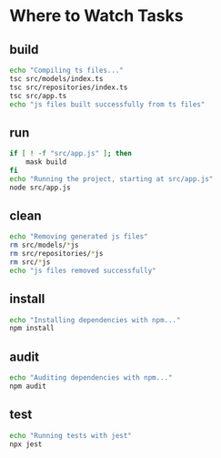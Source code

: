 # Where to Watch Tasks

<!-- Compile TS code -->
## build
~~~sh
echo "Compiling ts files..."
tsc src/models/index.ts
tsc src/repositories/index.ts
tsc src/app.ts
echo "js files built successfully from ts files"
~~~

<!-- Run project -->
## run
~~~sh
if [ ! -f "src/app.js" ]; then
    mask build
fi
echo "Running the project, starting at src/app.js"
node src/app.js
~~~

<!-- Remove compiled js files -->
## clean
~~~sh
echo "Removing generated js files"
rm src/models/*js
rm src/repositories/*js
rm src/*js
echo "js files removed successfully"
~~~

<!-- Install project dependencies -->
## install
~~~sh
echo "Installing dependencies with npm..."
npm install
~~~

<!-- Audit project dependencies -->
## audit
~~~sh
echo "Auditing dependencies with npm..."
npm audit
~~~

<!-- Run project unit tests -->
## test
~~~sh
echo "Running tests with jest"
npx jest
~~~
